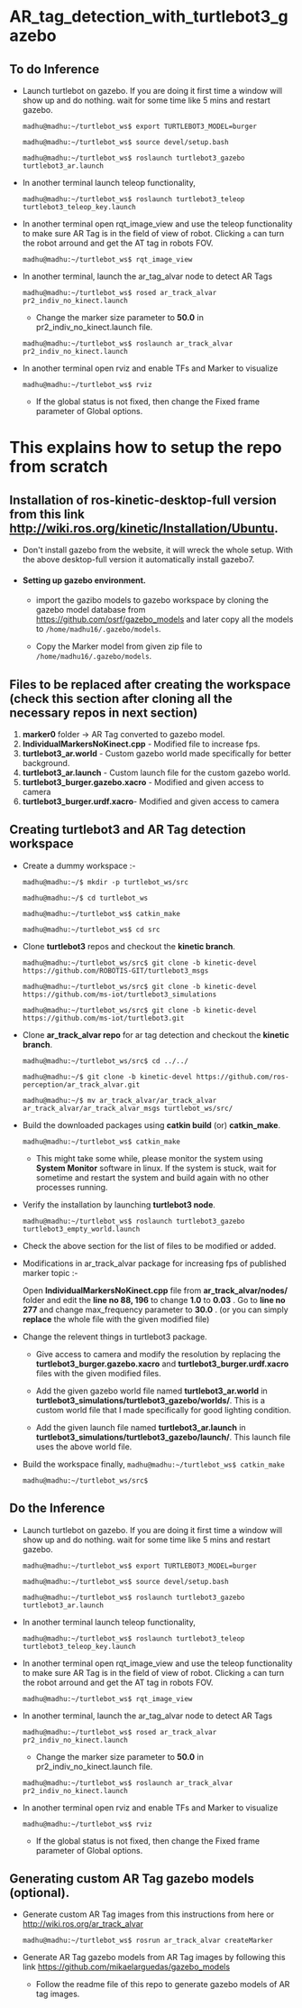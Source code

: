 # AR_tag_detection_with_turtlebot3_gazebo
## To do Inference


- Launch turtlebot on gazebo. If you are doing it first time a window will show up and do nothing. wait for some time like 5 mins and restart gazebo. 


	```madhu@madhu:~/turtlebot_ws$ export TURTLEBOT3_MODEL=burger ```
	
	```madhu@madhu:~/turtlebot_ws$ source devel/setup.bash ```
	
	```madhu@madhu:~/turtlebot_ws$ roslaunch turtlebot3_gazebo turtlebot3_ar.launch```

- In another terminal launch teleop functionality,

	```madhu@madhu:~/turtlebot_ws$ roslaunch turtlebot3_teleop turtlebot3_teleop_key.launch```

- In another terminal open rqt_image_view and use the teleop functionality to make sure AR Tag is in the field of view of robot. Clicking ```a``` can turn the robot arround and get the AT tag in robots FOV. 

	```madhu@madhu:~/turtlebot_ws$ rqt_image_view ```


- In another terminal, launch the ar_tag_alvar node to detect AR Tags
	
	```madhu@madhu:~/turtlebot_ws$ rosed ar_track_alvar pr2_indiv_no_kinect.launch ```

	- Change the marker size parameter to **50.0** in pr2_indiv_no_kinect.launch file.
	
	```madhu@madhu:~/turtlebot_ws$ roslaunch ar_track_alvar pr2_indiv_no_kinect.launch ```

- In another terminal open rviz and enable TFs and Marker to visualize

	```madhu@madhu:~/turtlebot_ws$ rviz ```
	
	- If the global status is not fixed, then change the Fixed frame parameter of Global options. 


# This explains how to setup the repo from scratch
## Installation of ros-kinetic-desktop-full version from this link <http://wiki.ros.org/kinetic/Installation/Ubuntu>. 

- Don't install gazebo from the website, it will wreck the whole setup. With the above desktop-full version it automatically install gazebo7. 

- #### Setting up gazebo environment. 

	- import the gazibo models to gazebo workspace by cloning the gazebo model database from <https://github.com/osrf/gazebo_models> and later copy all the models to ```/home/madhu16/.gazebo/models```. 

	- Copy the Marker model from given zip file to ```/home/madhu16/.gazebo/models```.

## Files to be replaced after creating the workspace (check this section after cloning all the necessary repos in next section)

1. **marker0** folder -> AR Tag converted to gazebo model.
2. **IndividualMarkersNoKinect.cpp** - Modified file to increase fps.
3. **turtlebot3_ar.world** - Custom gazebo world made specifically for better background. 
4. **turtlebot3_ar.launch** - Custom launch file for the custom gazebo world.
6. **turtlebot3_burger.gazebo.xacro** - Modified and given access to camera
7. **turtlebot3_burger.urdf.xacro**- Modified and given access to camera

## Creating turtlebot3 and AR Tag detection workspace 

- Create a dummy workspace :- 

	```madhu@madhu:~/$ mkdir -p turtlebot_ws/src```

	```madhu@madhu:~/$ cd turtlebot_ws```

	```madhu@madhu:~/turtlebot_ws$ catkin_make```

	```madhu@madhu:~/turtlebot_ws$ cd src```


- Clone **turtlebot3** repos and checkout the **kinetic branch**.

	```madhu@madhu:~/turtlebot_ws/src$ git clone -b kinetic-devel https://github.com/ROBOTIS-GIT/turtlebot3_msgs```
	
	```madhu@madhu:~/turtlebot_ws/src$ git clone -b kinetic-devel https://github.com/ms-iot/turtlebot3_simulations```
	
	```madhu@madhu:~/turtlebot_ws/src$ git clone -b kinetic-devel https://github.com/ms-iot/turtlebot3.git ```


- Clone **ar_track_alvar repo** for ar tag detection and checkout the **kinetic branch**.

	```madhu@madhu:~/turtlebot_ws/src$ cd ../../```
	
	```madhu@madhu:~/$ git clone -b kinetic-devel https://github.com/ros-perception/ar_track_alvar.git```
	
	```madhu@madhu:~/$ mv ar_track_alvar/ar_track_alvar ar_track_alvar/ar_track_alvar_msgs turtlebot_ws/src/```


- Build the downloaded packages using **catkin build** (or) **catkin_make**. 

	```madhu@madhu:~/turtlebot_ws$ catkin_make```

	- This might take some while, please monitor the system using **System Monitor** software in linux. If the system is stuck, wait for sometime and restart the system and build again with no other processes running.

- Verify the installation by launching **turtlebot3 node**. 

	```madhu@madhu:~/turtlebot_ws$ roslaunch turtlebot3_gazebo turtlebot3_empty_world.launch ```

- Check the above section for the list of files to be modified or added.

- Modifications in ar_track_alvar package for increasing fps of published marker topic :-

	Open **IndividualMarkersNoKinect.cpp** file from **ar_track_alvar/nodes/** folder and edit the **line no 88, 196** to change **1.0** to **0.03** . Go to **line no 277** and change max_frequency parameter to **30.0** . (or you can simply **replace** the whole file with the given modified file)


- Change the relevent things in turtlebot3 package.
	- Give access to camera and modify the resolution by replacing the **turtlebot3_burger.gazebo.xacro** and **turtlebot3_burger.urdf.xacro** files with the given modified files.

	- Add the given gazebo world file named **turtlebot3_ar.world** in **turtlebot3_simulations/turtlebot3_gazebo/worlds/**. This is a custom world file that I made specifically for good lighting condition.

	- Add the given launch file named **turtlebot3_ar.launch** in **turtlebot3_simulations/turtlebot3_gazebo/launch/**. This launch file uses the above world file. 


- Build the workspace finally,
	```madhu@madhu:~/turtlebot_ws$ catkin_make```


	```madhu@madhu:~/turtlebot_ws/src$ ```

## Do the Inference

- Launch turtlebot on gazebo. If you are doing it first time a window will show up and do nothing. wait for some time like 5 mins and restart gazebo. 


	```madhu@madhu:~/turtlebot_ws$ export TURTLEBOT3_MODEL=burger ```
	
	```madhu@madhu:~/turtlebot_ws$ source devel/setup.bash ```
	
	```madhu@madhu:~/turtlebot_ws$ roslaunch turtlebot3_gazebo turtlebot3_ar.launch```

- In another terminal launch teleop functionality,

	```madhu@madhu:~/turtlebot_ws$ roslaunch turtlebot3_teleop turtlebot3_teleop_key.launch```

- In another terminal open rqt_image_view and use the teleop functionality to make sure AR Tag is in the field of view of robot. Clicking ```a``` can turn the robot arround and get the AT tag in robots FOV. 

	```madhu@madhu:~/turtlebot_ws$ rqt_image_view ```


- In another terminal, launch the ar_tag_alvar node to detect AR Tags
	
	```madhu@madhu:~/turtlebot_ws$ rosed ar_track_alvar pr2_indiv_no_kinect.launch ```

	- Change the marker size parameter to **50.0** in pr2_indiv_no_kinect.launch file.
	
	```madhu@madhu:~/turtlebot_ws$ roslaunch ar_track_alvar pr2_indiv_no_kinect.launch ```

- In another terminal open rviz and enable TFs and Marker to visualize

	```madhu@madhu:~/turtlebot_ws$ rviz ```
	
	- If the global status is not fixed, then change the Fixed frame parameter of Global options. 

## Generating custom AR Tag gazebo models (optional).

- Generate custom AR Tag images from this instructions from here or <http://wiki.ros.org/ar_track_alvar>
	
	```madhu@madhu:~/turtlebot_ws$ rosrun ar_track_alvar createMarker ```
	
- Generate AR Tag gazebo models from AR Tag images by following this link <https://github.com/mikaelarguedas/gazebo_models>
	
	- Follow the readme file of this repo to generate gazebo models of AR tag images.  


